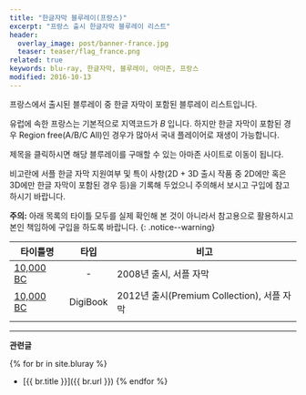```yaml
---
title: "한글자막 블루레이(프랑스)"
excerpt: "프랑스 출시 한글자막 블루레이 리스트"
header:
  overlay_image: post/banner-france.jpg
  teaser: teaser/flag_france.png
related: true
keywords: blu-ray, 한글자막, 블루레이, 아마존, 프랑스
modified: 2016-10-13
---
```


프랑스에서 출시된 블루레이 중 한글 자막이 포함된 블루레이 리스트입니다.

유럽에 속한 프랑스는 기본적으로 지역코드가 *B* 입니다. 하지만 한글 자막이 포함된 경우 Region free(A/B/C All)인 경우가 많아서 국내 플레이어로 재생이 가능합니다.

제목을 클릭하시면 해당 블루레이를 구매할 수 있는 아마존 사이트로 이동이 됩니다.

비고란에 서플 한글 자막 지원여부 및 특이 사항(2D + 3D 출시 작품 중 2D에만 혹은 3D에만 한글 자막이 포함된 경우 등)을 기록해 두었으니 주의해서 보시고 구입에 참고하시기 바랍니다.

**주의:** 아래 목록의 타이틀 모두를 실제 확인해 본 것이 아니라서 참고용으로 활용하시고 본인 책임하에 구입을 하도록 바랍니다.
{: .notice--warning}

|타이틀명               |타입   |비고                           |
|----------------     |:---:|-------------------------------|
|[10,000 BC](http://amzn.to/2dPW6qL)|-|2008년 출시, 서플 자막|
|[10,000 BC](http://amzn.to/2dTc8Uo)|DigiBook|2012년 출시(Premium Collection), 서플 자막|
||||

---

**관련글**

{% for br in site.bluray %}
  * [{{ br.title }}]({{ br.url }})
{% endfor %}
